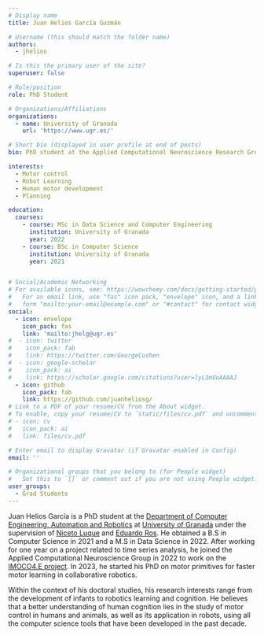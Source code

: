 ```yaml
---
# Display name
title: Juan Helios García Guzmán

# Username (this should match the folder name)
authors:
  - jhelios

# Is this the primary user of the site?
superuser: false

# Role/position
role: PhD Student

# Organizations/Affiliations
organizations:
  - name: University of Granada
    url: 'https://www.ugr.es/'

# Short bio (displayed in user profile at end of posts)
bio: PhD student at the Applied Computational Neuroscience Research Group at the University of Granada.

interests:
  - Motor control
  - Robot Learning
  - Human motor development
  - Planning

education:
  courses:
    - course: MSc in Data Science and Computer Engineering
      institution: University of Granada
      year: 2022
    - course: BSc in Computer Science
      institution: University of Granada
      year: 2021


# Social/Academic Networking
# For available icons, see: https://wowchemy.com/docs/getting-started/page-builder/#icons
#   For an email link, use "fas" icon pack, "envelope" icon, and a link in the
#   form "mailto:your-email@example.com" or "#contact" for contact widget.
social:
  - icon: envelope
    icon_pack: fas
    link: 'mailto:jhelg@ugr.es'
#  - icon: twitter
#    icon_pack: fab
#    link: https://twitter.com/GeorgeCushen
#  - icon: google-scholar
#    icon_pack: ai
#    link: https://scholar.google.com/citations?user=lyL3mVoAAAAJ
  - icon: github
    icon_pack: fab
    link: https://github.com/juanheliosg/
# Link to a PDF of your resume/CV from the About widget.
# To enable, copy your resume/CV to `static/files/cv.pdf` and uncomment the lines below.
# - icon: cv
#   icon_pack: ai
#   link: files/cv.pdf

# Enter email to display Gravatar (if Gravatar enabled in Config)
email: ''

# Organizational groups that you belong to (for People widget)
#   Set this to `[]` or comment out if you are not using People widget.
user_groups:
  - Grad Students
---
```


 Juan Helios García is a PhD student at the [Department of Computer Engineering, Automation and Robotics](https://icar.ugr.es/) at [University of Granada](https://www.ugr.es) under the supervision of [Niceto Luque](https://acn.ugr.es/author/niceto-luque/) and [Eduardo Ros](https://acn.ugr.es/author/eduardo-ros/). He obtained a B.S in Computer Science in 2021 and a M.S in Data Science in 2022. After working for one year on a project related to time series analysis, he joined the Applied Computational Neuroscience Group in 2022 to work on the [IMOCO4.E project](https://www.imoco4e.eu/). In 2023, he started his PhD on motor primitives for faster motor learning in collaborative robotics.


Within the context of his doctoral studies, his research interests range from the development of infants to robotics learning and cognition. He believes that a better understanding of human cognition lies in the study of motor control in humans and animals, as well as its application in robots, using all the computer science tools that have been developed in the past decade. 
